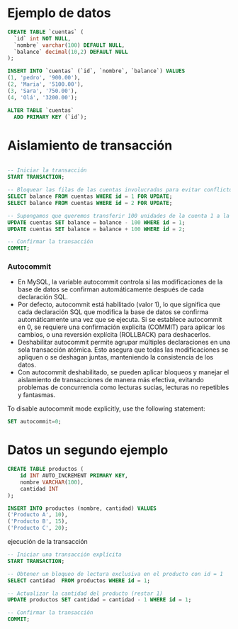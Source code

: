 # Ejemplo de datos

```SQL
CREATE TABLE `cuentas` (
  `id` int NOT NULL,
  `nombre` varchar(100) DEFAULT NULL,
  `balance` decimal(10,2) DEFAULT NULL
);

INSERT INTO `cuentas` (`id`, `nombre`, `balance`) VALUES
(1, 'pedro', '900.00'),
(2, 'Maria', '5100.00'),
(3, 'Sara', '750.00'),
(4, 'Olá', '3200.00');

ALTER TABLE `cuentas`
  ADD PRIMARY KEY (`id`);
```

# Aislamiento de transacción

```SQL

-- Iniciar la transacción
START TRANSACTION;

-- Bloquear las filas de las cuentas involucradas para evitar conflictos
SELECT balance FROM cuentas WHERE id = 1 FOR UPDATE;
SELECT balance FROM cuentas WHERE id = 2 FOR UPDATE;

-- Supongamos que queremos transferir 100 unidades de la cuenta 1 a la cuenta 2
UPDATE cuentas SET balance = balance - 100 WHERE id = 1;
UPDATE cuentas SET balance = balance + 100 WHERE id = 2;

-- Confirmar la transacción
COMMIT;
```

### Autocommit

* En MySQL, la variable autocommit controla si las modificaciones de la base de datos se confirman automáticamente después de cada declaración SQL. 
* Por defecto, autocommit está habilitado (valor 1), lo que significa que cada declaración SQL que modifica la base de datos se confirma automáticamente una vez que se ejecuta. Si se establece autocommit en 0, se requiere una confirmación explícita (COMMIT) para aplicar los cambios, o una reversión explícita (ROLLBACK) para deshacerlos.
* Deshabilitar autocommit permite agrupar múltiples declaraciones en una sola transacción atómica. Esto asegura que todas las modificaciones se apliquen o se deshagan juntas, manteniendo la consistencia de los datos.
* Con autocommit deshabilitado, se pueden aplicar bloqueos y manejar el aislamiento de transacciones de manera más efectiva, evitando problemas de concurrencia como lecturas sucias, lecturas no repetibles y fantasmas.

To disable autocommit mode explicitly, use the following statement:
```SQL
SET autocommit=0;
```


# Datos un segundo ejemplo 

```SQL
CREATE TABLE productos (
    id INT AUTO_INCREMENT PRIMARY KEY,
    nombre VARCHAR(100),
    cantidad INT
);

INSERT INTO productos (nombre, cantidad) VALUES
('Producto A', 10),
('Producto B', 15),
('Producto C', 20);
```

ejecución de la transacción

```SQL
-- Iniciar una transacción explícita
START TRANSACTION;

-- Obtener un bloqueo de lectura exclusiva en el producto con id = 1
SELECT cantidad  FROM productos WHERE id = 1;

-- Actualizar la cantidad del producto (restar 1)
UPDATE productos SET cantidad = cantidad - 1 WHERE id = 1;

-- Confirmar la transacción
COMMIT;
```


